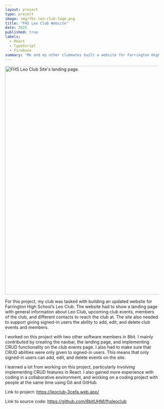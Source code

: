 ```yaml
---
layout: project
type: project
image: img/fhs-leo-club-logo.png
title: "FHS Leo Club Website"
date: 2025
published: true
labels:
  - React
  - TypeScript
  - Firebase
summary: "Me and my other clubmates built a website for Farrington High School's Leo Club."
---
```


<img width="750px" src="../img/Screenshot 2025-09-08 at 8.50.01 AM.png" alt="FHS Leo Club Site's landing page.">
<br>

For this project, my club was tasked with building an updated website for Farrington High School’s Leo Club. The website had to show a landing page with general information about Leo Club, upcoming club events, members of the club, and different contacts to reach the club at. The site also needed to support giving signed-in users the ability to add, edit, and delete club events and members. 

I worked on this project with two other software members in 8bit. I mainly contributed by creating the navbar, the landing page, and implementing CRUD functionality on the club events page. I also had to make sure that CRUD abilities were only given to signed-in users. This means that only signed-in users can add, edit, and delete events on the site. 

I learned a lot from working on this project, particularly involving implementing CRUD features in React. I also gained more experience with coding in a collaborative environment, and working on a coding project with people at the same time using Git and GitHub. 

Link to project: <a href="https://leoclub-3cefa.web.app/">https://leoclub-3cefa.web.app/</a>

Link to source code: <a href="https://github.com/8bitUHM/fhsleoclub">https://github.com/8bitUHM/fhsleoclub</a>
